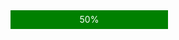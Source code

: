 <div style="width: 50%; background-color: white;">
        <div style="height: 30px; background-color: green; text-align: center; line-height: 30px; color: white;">50%</div>
    </div>
